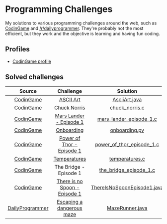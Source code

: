 # Programming Challenges

My solutions to various programming challenges around the web, such as [CodinGame](https://www.codingame.com/) and [/r/dailyprogrammer](https://www.reddit.com/r/dailyprogrammer/).
They're probably not the most efficient, but they work and the objective is learning and having fun coding. 

## Profiles
- [CodinGame profile](https://www.codingame.com/profile/94e9b230c03bc7c3d19a6107e0e828012758811)

## Solved challenges

| Source | Challenge | Solution | Difficulty |
|:------:|:---------:|:--------:|:----------:|
|[CodinGame](https://www.codingame.com/)|[ASCII Art](https://www.codingame.com/training/easy/ascii-art)|[AsciiArt.java](https://github.com/migafgarcia/programming-challenges/blob/master/Codingame/easy/AsciiArt.java)| Easy |
|[CodinGame](https://www.codingame.com/)|[Chuck Norris](https://www.codingame.com/training/easy/chuck-norris)|[chuck_norris.c](https://github.com/migafgarcia/programming-challenges/blob/master/Codingame/easy/chuck_norris.c)| Easy |
|[CodinGame](https://www.codingame.com/)|[Mars Lander - Episode 1](https://www.codingame.com/training/easy/mars-lander-episode-1)|[mars_lander_episode_1.c](https://github.com/migafgarcia/programming-challenges/blob/master/Codingame/easy/mars_lander_episode_1.c)| Easy |
|[CodinGame](https://www.codingame.com/)|[Onboarding](https://www.codingame.com/training/easy/onboarding)|[onboarding.py](https://github.com/migafgarcia/programming-challenges/blob/master/Codingame/easy/onboarding.py)| Easy |
|[CodinGame](https://www.codingame.com/)|[Power of Thor - Episode 1](https://www.codingame.com/training/easy/power-of-thor-episode-1)|[power_of_thor_episode_1.c](https://github.com/migafgarcia/programming-challenges/blob/master/Codingame/easy/power_of_thor_episode_1.c)| Easy |
|[CodinGame](https://www.codingame.com/)|[Temperatures](https://www.codingame.com/training/easy/temperatures)|[temperatures.c](https://github.com/migafgarcia/programming-challenges/blob/master/Codingame/easy/temperatures.c)| Easy |
|[CodinGame](https://www.codingame.com/)|The Bridge - Episode 1|[the_bridge_episode_1.c](https://github.com/migafgarcia/programming-challenges/blob/master/Codingame/easy/the_bridge_episode_1.c)| Easy |
|[CodinGame](https://www.codingame.com/)|[There is no Spoon - Episode 1](https://www.codingame.com/training/medium/there-is-no-spoon-episode-1)|[ThereIsNoSpoonEpisode1.java](https://github.com/migafgarcia/programming-challenges/blob/master/Codingame/medium/ThereIsNoSpoonEpisode1.java)| Medium |
|[DailyProgrammer](https://www.reddit.com/r/dailyprogrammer/)|[Escaping a dangerous maze](https://www.reddit.com/r/dailyprogrammer/comments/5vwwzg/20170224_challenge_303_hard_escaping_a_dangerous/)|[MazeRunner.java](https://github.com/migafgarcia/programming-challenges/blob/master/DailyProgrammer/hard/MazeRunner.java)| Hard |
